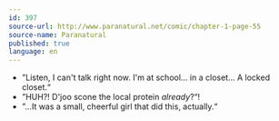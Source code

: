 ```yaml
---
id: 397
source-url: http://www.paranatural.net/comic/chapter-1-page-55
source-name: Paranatural
published: true
language: en
---
```

- ”Listen, I can't talk right now. I'm at school… in a closet… A locked closet.“
- ”HUH?! D'joo scone the local protein *already*?“!
- ”…It was a small, cheerful girl that did this, actually.“
